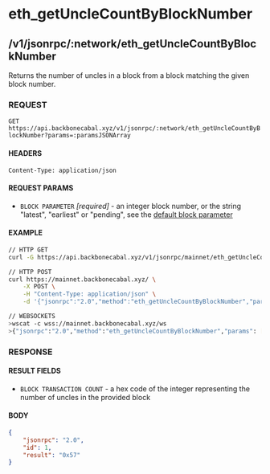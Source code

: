# eth_getUncleCountByBlockNumber

## /v1/jsonrpc/:network/eth_getUncleCountByBlockNumber

Returns the number of uncles in a block from a block matching the given block number.

### REQUEST

`GET https://api.backbonecabal.xyz/v1/jsonrpc/:network/eth_getUncleCountByBlockNumber?params=:paramsJSONArray`

#### HEADERS

`Content-Type: application/json`

#### REQUEST PARAMS

-   `BLOCK PARAMETER` _[required]_ - an integer block number, or the string "latest", "earliest" or "pending", see the
    [default block parameter](https://github.com/ethereum/wiki/wiki/JSON-RPC#the-default-block-parameter)

#### EXAMPLE

```bash
// HTTP GET
curl -G https://api.backbonecabal.xyz/v1/jsonrpc/mainnet/eth_getUncleCountByBlockNumber --data-urlencode 'params=["latest"]'

// HTTP POST
curl https://mainnet.backbonecabal.xyz/ \
    -X POST \
    -H "Content-Type: application/json" \
    -d '{"jsonrpc":"2.0","method":"eth_getUncleCountByBlockNumber","params": ["latest"],"id":1}'

// WEBSOCKETS
>wscat -c wss://mainnet.backbonecabal.xyz/ws
>{"jsonrpc":"2.0","method":"eth_getUncleCountByBlockNumber","params": ["latest"],"id":1}
```

### RESPONSE

#### RESULT FIELDS

-   `BLOCK TRANSACTION COUNT` - a hex code of the integer representing the number of uncles in the provided block

#### BODY

```json
{
	"jsonrpc": "2.0",
	"id": 1,
	"result": "0x57"
}
```
